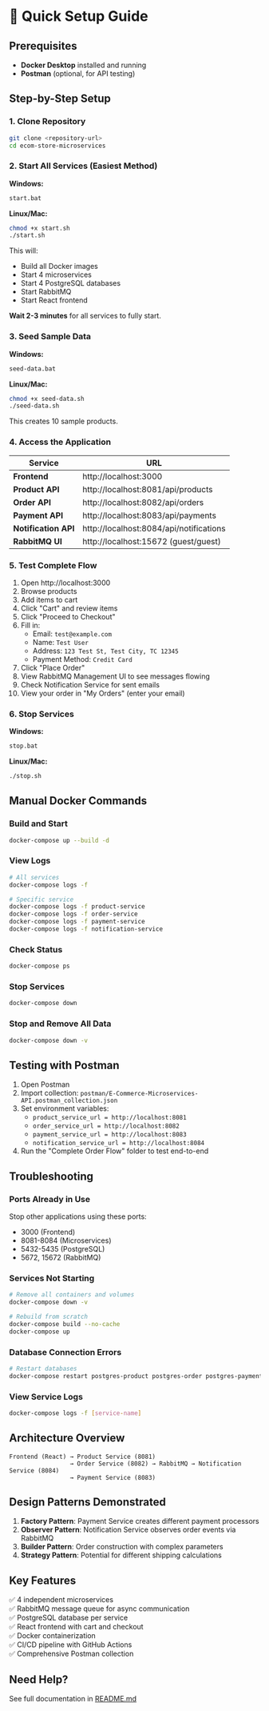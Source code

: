 # 🚀 Quick Setup Guide

## Prerequisites

- **Docker Desktop** installed and running
- **Postman** (optional, for API testing)

## Step-by-Step Setup

### 1. Clone Repository

```bash
git clone <repository-url>
cd ecom-store-microservices
```

### 2. Start All Services (Easiest Method)

**Windows:**
```bash
start.bat
```

**Linux/Mac:**
```bash
chmod +x start.sh
./start.sh
```

This will:
- Build all Docker images
- Start 4 microservices
- Start 4 PostgreSQL databases
- Start RabbitMQ
- Start React frontend

**Wait 2-3 minutes** for all services to fully start.

### 3. Seed Sample Data

**Windows:**
```bash
seed-data.bat
```

**Linux/Mac:**
```bash
chmod +x seed-data.sh
./seed-data.sh
```

This creates 10 sample products.

### 4. Access the Application

| Service | URL |
|---------|-----|
| **Frontend** | http://localhost:3000 |
| **Product API** | http://localhost:8081/api/products |
| **Order API** | http://localhost:8082/api/orders |
| **Payment API** | http://localhost:8083/api/payments |
| **Notification API** | http://localhost:8084/api/notifications |
| **RabbitMQ UI** | http://localhost:15672 (guest/guest) |

### 5. Test Complete Flow

1. Open http://localhost:3000
2. Browse products
3. Add items to cart
4. Click "Cart" and review items
5. Click "Proceed to Checkout"
6. Fill in:
   - Email: `test@example.com`
   - Name: `Test User`
   - Address: `123 Test St, Test City, TC 12345`
   - Payment Method: `Credit Card`
7. Click "Place Order"
8. View RabbitMQ Management UI to see messages flowing
9. Check Notification Service for sent emails
10. View your order in "My Orders" (enter your email)

### 6. Stop Services

**Windows:**
```bash
stop.bat
```

**Linux/Mac:**
```bash
./stop.sh
```

## Manual Docker Commands

### Build and Start
```bash
docker-compose up --build -d
```

### View Logs
```bash
# All services
docker-compose logs -f

# Specific service
docker-compose logs -f product-service
docker-compose logs -f order-service
docker-compose logs -f payment-service
docker-compose logs -f notification-service
```

### Check Status
```bash
docker-compose ps
```

### Stop Services
```bash
docker-compose down
```

### Stop and Remove All Data
```bash
docker-compose down -v
```

## Testing with Postman

1. Open Postman
2. Import collection: `postman/E-Commerce-Microservices-API.postman_collection.json`
3. Set environment variables:
   - `product_service_url = http://localhost:8081`
   - `order_service_url = http://localhost:8082`
   - `payment_service_url = http://localhost:8083`
   - `notification_service_url = http://localhost:8084`
4. Run the "Complete Order Flow" folder to test end-to-end

## Troubleshooting

### Ports Already in Use

Stop other applications using these ports:
- 3000 (Frontend)
- 8081-8084 (Microservices)
- 5432-5435 (PostgreSQL)
- 5672, 15672 (RabbitMQ)

### Services Not Starting

```bash
# Remove all containers and volumes
docker-compose down -v

# Rebuild from scratch
docker-compose build --no-cache
docker-compose up
```

### Database Connection Errors

```bash
# Restart databases
docker-compose restart postgres-product postgres-order postgres-payment postgres-notification
```

### View Service Logs

```bash
docker-compose logs -f [service-name]
```

## Architecture Overview

```
Frontend (React) → Product Service (8081)
                 → Order Service (8082) → RabbitMQ → Notification Service (8084)
                 → Payment Service (8083)
```

## Design Patterns Demonstrated

1. **Factory Pattern**: Payment Service creates different payment processors
2. **Observer Pattern**: Notification Service observes order events via RabbitMQ
3. **Builder Pattern**: Order construction with complex parameters
4. **Strategy Pattern**: Potential for different shipping calculations

## Key Features

✅ 4 independent microservices  
✅ RabbitMQ message queue for async communication  
✅ PostgreSQL database per service  
✅ React frontend with cart and checkout  
✅ Docker containerization  
✅ CI/CD pipeline with GitHub Actions  
✅ Comprehensive Postman collection  

## Need Help?

See full documentation in [README.md](README.md)
